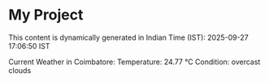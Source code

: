 # My Project

This content is dynamically generated in Indian Time (IST): 2025-09-27 17:06:50 IST


Current Weather in Coimbatore:
Temperature: 24.77 °C
Condition: overcast clouds
